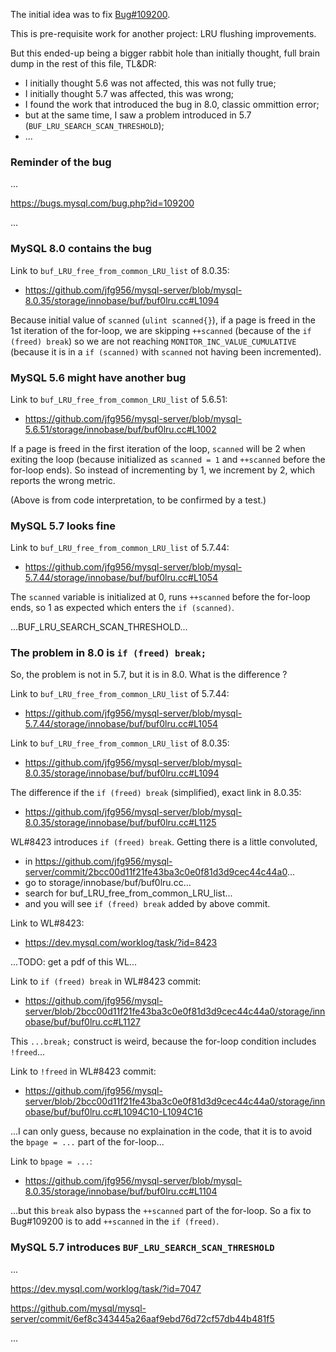 
<!-- 6789 123456789 123456789 123456789 123456789 123456789 123456789 123456789 -->

The initial idea was to fix [Bug#109200](https://bugs.mysql.com/bug.php?id=109200).

This is pre-requisite work for another project: LRU flushing improvements.

But this ended-up being a bigger rabbit hole than initially thought,
full brain dump in the rest of this file, TL&DR:
- I initially thought 5.6 was not affected, this was not fully true;
- I initially thought 5.7 was affected, this was wrong;
- I found the work that introduced the bug in 8.0, classic ommittion error;
- but at the same time, I saw a problem introduced in 5.7 (`BUF_LRU_SEARCH_SCAN_THRESHOLD`);
- ...


<!-- 6789 123456789 123456789 123456789 123456789 123456789 123456789 123456789 -->
### Reminder of the bug

...

https://bugs.mysql.com/bug.php?id=109200

...


<!-- 6789 123456789 123456789 123456789 123456789 123456789 123456789 123456789 -->
### MySQL 8.0 contains the bug

Link to `buf_LRU_free_from_common_LRU_list` of 8.0.35:
- https://github.com/jfg956/mysql-server/blob/mysql-8.0.35/storage/innobase/buf/buf0lru.cc#L1094

Because initial value of `scanned` (`ulint scanned{}`), if a page is freed in
the 1st iteration of the for-loop, we are skipping `++scanned` (because
of the `if (freed) break`) so we are not reaching
`MONITOR_INC_VALUE_CUMULATIVE` (because it is in a `if (scanned)` with `scanned`
not having been incremented).


<!-- 6789 123456789 123456789 123456789 123456789 123456789 123456789 123456789 -->
### MySQL 5.6 might have another bug

Link to `buf_LRU_free_from_common_LRU_list` of 5.6.51:
- https://github.com/jfg956/mysql-server/blob/mysql-5.6.51/storage/innobase/buf/buf0lru.cc#L1002

If a page is freed in the first iteration of the loop, `scanned` will be 2 when
exiting the loop (because initialized as
`scanned = 1` and `++scanned` before the for-loop ends).  So instead of
incrementing by 1, we increment by 2, which reports the wrong metric.

(Above is from code interpretation, to be confirmed by a test.)


<!-- 6789 123456789 123456789 123456789 123456789 123456789 123456789 123456789 -->
### MySQL 5.7 looks fine

Link to `buf_LRU_free_from_common_LRU_list` of 5.7.44:
- https://github.com/jfg956/mysql-server/blob/mysql-5.7.44/storage/innobase/buf/buf0lru.cc#L1054

The `scanned` variable is initialized at 0, runs `++scanned` before the for-loop
ends, so 1 as expected which enters the `if (scanned)`.

...BUF_LRU_SEARCH_SCAN_THRESHOLD...


<!-- 6789 123456789 123456789 123456789 123456789 123456789 123456789 123456789 -->
### The problem in 8.0 is `if (freed) break;`

So, the problem is not in 5.7, but it is in 8.0.  What is the difference ?

Link to `buf_LRU_free_from_common_LRU_list` of 5.7.44:
- https://github.com/jfg956/mysql-server/blob/mysql-5.7.44/storage/innobase/buf/buf0lru.cc#L1054

Link to `buf_LRU_free_from_common_LRU_list` of 8.0.35:
- https://github.com/jfg956/mysql-server/blob/mysql-8.0.35/storage/innobase/buf/buf0lru.cc#L1094

The difference if the `if (freed) break` (simplified), exact link in 8.0.35:
- https://github.com/jfg956/mysql-server/blob/mysql-8.0.35/storage/innobase/buf/buf0lru.cc#L1125

WL#8423 introduces `if (freed) break`.  Getting there is a little convoluted,
- in https://github.com/jfg956/mysql-server/commit/2bcc00d11f21fe43ba3c0e0f81d3d9cec44c44a0...
- go to storage/innobase/buf/buf0lru.cc...
- search for buf_LRU_free_from_common_LRU_list...
- and you will see `if (freed) break` added by above commit.

Link to WL#8423:
- https://dev.mysql.com/worklog/task/?id=8423

...TODO: get a pdf of this WL...

Link to `if (freed) break` in WL#8423 commit:
- https://github.com/jfg956/mysql-server/blob/2bcc00d11f21fe43ba3c0e0f81d3d9cec44c44a0/storage/innobase/buf/buf0lru.cc#L1127

This `...break;` construct is weird, because the for-loop condition includes
`!freed`...

Link to `!freed` in WL#8423 commit:
- https://github.com/jfg956/mysql-server/blob/2bcc00d11f21fe43ba3c0e0f81d3d9cec44c44a0/storage/innobase/buf/buf0lru.cc#L1094C10-L1094C16

...I can only guess, because no explaination in the code, that it is to avoid
the `bpage = ...` part of the for-loop...

Link to `bpage = ...`:
- https://github.com/jfg956/mysql-server/blob/mysql-8.0.35/storage/innobase/buf/buf0lru.cc#L1104

...but this `break` also bypass the `++scanned` part of the for-loop.  So a fix to
Bug#109200 is to add `++scanned` in the `if (freed)`.


<!-- 6789 123456789 123456789 123456789 123456789 123456789 123456789 123456789 -->
### MySQL 5.7 introduces `BUF_LRU_SEARCH_SCAN_THRESHOLD`

...

https://dev.mysql.com/worklog/task/?id=7047

https://github.com/mysql/mysql-server/commit/6ef8c343445a26aaf9ebd76d72cf57db44b481f5

...

<!-- 6789 123456789 123456789 123456789 123456789 123456789 123456789 123456789 -->
<!-- EOF -->
